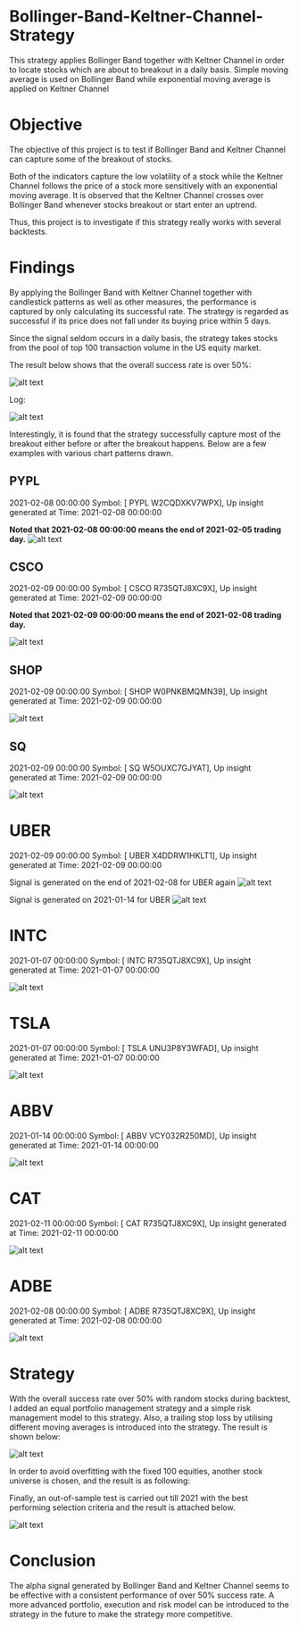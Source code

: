 # Bollinger-Band-Keltner-Channel-Strategy
This strategy applies Bollinger Band together with Keltner Channel in order to locate stocks which are about to breakout in a daily basis. Simple moving average is used on Bollinger Band while exponential moving average is applied on Keltner Channel 

# Objective
The objective of this project is to test if Bollinger Band and Keltner Channel can capture some of the breakout of stocks. 

Both of the indicators capture the low volatility of a stock while the Keltner Channel follows the price of a stock more sensitively with an exponential moving average. It is observed that the Keltner Channel crosses over Bollinger Band whenever stocks breakout or start enter an uptrend. 

Thus, this project is to investigate if this strategy really works with several backtests. 

# Findings
By applying the Bollinger Band with Keltner Channel  together with candlestick patterns as well as other measures, the performance is captured by only calculating its successful rate. The strategy is regarded as successful if its price does not fall under its buying price within 5 days.

Since the signal seldom occurs in a daily basis, the strategy takes stocks from the pool of top 100 transaction volume in the US equity market.

The result below shows that the overall success rate is over 50%:

![alt text](https://github.com/kelvonlys/Bollinger-Band-Keltner-Channel-Strategy/blob/main/alpha.png)

Log:

![alt text](https://github.com/kelvonlys/Bollinger-Band-Keltner-Channel-Strategy/blob/main/Log.png)

Interestingly, it is found that the strategy successfully capture most of the breakout either before or after the breakout happens. Below are a few examples with various chart patterns drawn.

<!-- Break Previous Top -->

## PYPL ## 
2021-02-08 00:00:00 Symbol: [ PYPL W2CQDXKV7WPX], Up insight generated at Time: 2021-02-08 00:00:00 

**Noted that 2021-02-08 00:00:00 means the end of 2021-02-05 trading day.**
![alt text](https://github.com/kelvonlys/Bollinger-Band-Keltner-Channel-Strategy/blob/main/PYPL.png)

## CSCO ##
2021-02-09 00:00:00 Symbol: [ CSCO R735QTJ8XC9X], Up insight generated at Time: 2021-02-09 00:00:00 

**Noted that 2021-02-09 00:00:00 means the end of 2021-02-08 trading day.**

![alt text](https://github.com/kelvonlys/Bollinger-Band-Keltner-Channel-Strategy/blob/main/CSCO.png)

## SHOP ##
2021-02-09 00:00:00 Symbol: [ SHOP W0PNKBMQMN39], Up insight generated at Time: 2021-02-09 00:00:00 

![alt text](https://github.com/kelvonlys/Bollinger-Band-Keltner-Channel-Strategy/blob/main/SHOP.png)

## SQ ##
2021-02-09 00:00:00 Symbol: [ SQ W5OUXC7GJYAT], Up insight generated at Time: 2021-02-09 00:00:00 

![alt text](https://github.com/kelvonlys/Bollinger-Band-Keltner-Channel-Strategy/blob/main/SQ.png)

# UBER
2021-02-09 00:00:00 Symbol: [ UBER X4DDRW1HKLT1], Up insight generated at Time: 2021-02-09 00:00:00 


Signal is generated on the end of 2021-02-08 for UBER again
![alt text](https://github.com/kelvonlys/Bollinger-Band-Keltner-Channel-Strategy/blob/main/UBER_20210209.png)


Signal is generated on 2021-01-14 for UBER
![alt text](https://github.com/kelvonlys/Bollinger-Band-Keltner-Channel-Strategy/blob/main/UBER_20210114.png)



<!-- Break Price Channel Top -->

# INTC
2021-01-07 00:00:00 Symbol: [ INTC R735QTJ8XC9X], Up insight generated at Time: 2021-01-07 00:00:00 

![alt text](https://github.com/kelvonlys/Bollinger-Band-Keltner-Channel-Strategy/blob/main/Intel.png)

# TSLA
2021-01-07 00:00:00 Symbol: [ TSLA UNU3P8Y3WFAD], Up insight generated at Time: 2021-01-07 00:00:00 

![alt text](https://github.com/kelvonlys/Bollinger-Band-Keltner-Channel-Strategy/blob/main/TSLA.png)

# ABBV
2021-01-14 00:00:00 Symbol: [ ABBV VCY032R250MD], Up insight generated at Time: 2021-01-14 00:00:00 

![alt text](https://github.com/kelvonlys/Bollinger-Band-Keltner-Channel-Strategy/blob/main/ABBV.png)

# CAT
2021-02-11 00:00:00 Symbol: [ CAT R735QTJ8XC9X], Up insight generated at Time: 2021-02-11 00:00:00 

![alt text](https://github.com/kelvonlys/Bollinger-Band-Keltner-Channel-Strategy/blob/main/CAT.png)

# ADBE
2021-02-08 00:00:00 Symbol: [ ADBE R735QTJ8XC9X], Up insight generated at Time: 2021-02-08 00:00:00 

![alt text](https://github.com/kelvonlys/Bollinger-Band-Keltner-Channel-Strategy/blob/main/ADBE.png)


# Strategy
With the overall success rate over 50% with random stocks during backtest, I added an equal portfolio management strategy and a simple risk management model to this strategy. Also, a trailing stop loss by utilising different moving averages is introduced into the strategy. The result is shown below:

![alt text](https://github.com/kelvonlys/Bollinger-Band-Keltner-Channel-Strategy/blob/main/Backtest.png)

In order to avoid overfitting with the fixed 100 equities, another stock universe is chosen, and the result is as following:


Finally, an out-of-sample test is carried out till 2021 with the best performing selection criteria and the result is attached below.

![alt text](https://github.com/kelvonlys/Bollinger-Band-Keltner-Channel-Strategy/blob/main/Out-of-sample%20test.png)


# Conclusion
The alpha signal generated by Bollinger Band and Keltner Channel seems to be effective with a consistent performance of over 50% success rate. A more advanced portfolio, execution and risk model can be introduced to the strategy in the future to make the strategy more competitive.





